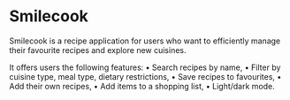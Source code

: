 ﻿# Smilecook

Smilecook is a recipe application for users who want to efficiently manage their favourite recipes and explore new cuisines. 

It offers users the following features:
• Search recipes by name,
• Filter by cuisine type, meal type, dietary restrictions,
• Save recipes to favourites,
• Add their own recipes,
• Add items to a shopping list,
• Light/dark mode.